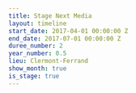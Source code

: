 ```yaml
---
title: Stage Next Media
layout: timeline
start_date: 2017-04-01 00:00:00 Z
end_date: 2017-07-01 00:00:00 Z
duree_number: 2
year_number: 0.5
lieu: Clermont-Ferrand
show_month: true
is_stage: true
---
```


